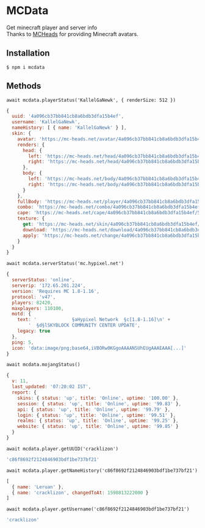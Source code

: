 # MCData
Get minecraft player and server info<br>
Thanks to [MCHeads](https://mc-heads.net) for providing Minecraft avatars.

## Installation
```console
$ npm i mcdata
```

## Methods

`await mcdata.playerStatus('KallelGaNewk', { renderSize: 512 })`
```js
{
  uuid: '4a096cb37bb841cb8a6bdb3dfa15b4ef',
  username: 'KallelGaNewk',
  nameHistory: [ { name: 'KallelGaNewk' } ],
  skin: {
    avatar: 'https://mc-heads.net/avatar/4a096cb37bb841cb8a6bdb3dfa15b4ef/512',
    renders: {
      head: {
        left: 'https://mc-heads.net/head/4a096cb37bb841cb8a6bdb3dfa15b4ef/left/512',
        right: 'https://mc-heads.net/head/4a096cb37bb841cb8a6bdb3dfa15b4ef/right/512'
      },
      body: {
        left: 'https://mc-heads.net/body/4a096cb37bb841cb8a6bdb3dfa15b4ef/left/512',
        right: 'https://mc-heads.net/body/4a096cb37bb841cb8a6bdb3dfa15b4ef/right/512'
      }
    },
    fullBody: 'https://mc-heads.net/player/4a096cb37bb841cb8a6bdb3dfa15b4ef/512',
    combo: 'https://mc-heads.net/combo/4a096cb37bb841cb8a6bdb3dfa15b4ef/512',
    cape: 'https://mc-heads.net/cape/4a096cb37bb841cb8a6bdb3dfa15b4ef/512',
    texture: {
      get: 'https://mc-heads.net/skin/4a096cb37bb841cb8a6bdb3dfa15b4ef/512',
      download: 'https://mc-heads.net/download/4a096cb37bb841cb8a6bdb3dfa15b4ef/512',
      apply: 'https://mc-heads.net/change/4a096cb37bb841cb8a6bdb3dfa15b4ef/512'
    }
  }
}
```


`await mcdata.serverStatus('mc.hypixel.net')`
```js
{
  serverStatus: 'online',
  serverip: '172.65.201.224',
  version: 'Requires MC 1.8-1.16',
  protocol: 'v47',
  players: 82420,
  maxplayers: 110100,
  motd: {
    text: '             §aHypixel Network  §c[1.8-1.16]\n' +
        '  §d§lSKYBLOCK COMMUNITY CENTER UPDATE',
    legacy: true
  },
  ping: 5,
  icon: 'data:image/png;base64,iVBORw0KGgoAAAANSUhEUgAAAEAAA[...]'
}
```

`await mcdata.mojangStatus()`
```js
{
  v: 11,
  last_updated: '07:20:02 IST',
  report: {
    skins: { status: 'up', title: 'Online', uptime: '100.00' },
    session: { status: 'up', title: 'Online', uptime: '99.83' },
    api: { status: 'up', title: 'Online', uptime: '99.79' },
    login: { status: 'up', title: 'Online', uptime: '99.51' },
    realms: { status: 'up', title: 'Online', uptime: '99.25' },
    website: { status: 'up', title: 'Online', uptime: '99.85' }
  }
}
```

`await mcdata.player.getUUID('cracklizon')`
```js
'c86f8692f2124846903bdf1be737bf21'
```

`await mcdata.player.getNameHistory('c86f8692f2124846903bdf1be737bf21')`
```js
[
  { name: 'Leruan' },
  { name: 'cracklizon', changedToAt: 1598813222000 }
]
```

`await mcdata.player.getUsername('c86f8692f2124846903bdf1be737bf21')`
```js
'cracklizon'
```